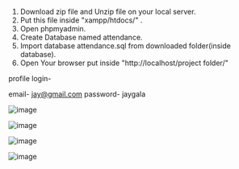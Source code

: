 
1. Download zip file and Unzip file on your local server.
2. Put this file inside "xampp/htdocs/" .
3. Open phpmyadmin.
4. Create Database named attendance.
5. Import database attendance.sql from downloaded folder(inside database).
6. Open Your browser put inside "http://localhost/project folder/"


profile login-

email- jay@gmail.com
password- jaygala

![image](https://user-images.githubusercontent.com/57001778/153561460-3c61db9b-a2c6-4cc1-aad1-288be937a128.png)

![image](https://user-images.githubusercontent.com/57001778/153561487-b7abaac0-0918-43e4-b1a8-843cd6c45695.png)

![image](https://user-images.githubusercontent.com/57001778/153561508-09aebf68-f93f-408a-9637-f53f21dedc52.png)

![image](https://user-images.githubusercontent.com/57001778/153561530-17d652fb-4abe-4c8a-831d-6f314b569530.png)
